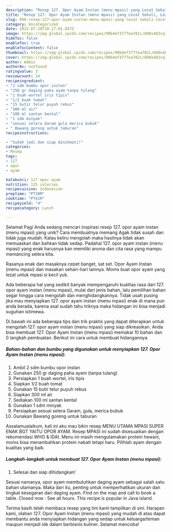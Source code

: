 ```yaml
---
description: "Resep 127. Opor Ayam Instan (menu mpasi) yang Lezat Sekali, Lezat"
title: "Resep 127. Opor Ayam Instan (menu mpasi) yang Lezat Sekali, Lezat"
slug: 698-resep-127-opor-ayam-instan-menu-mpasi-yang-lezat-sekali-lezat
category: Uncategorized
date: 2022-07-20T18:17:01.847Z
image: https://img-global.cpcdn.com/recipes/90b4ef3777ea782c/680x482cq70/127-opor-ayam-instan-menu-mpasi-foto-resep-utama.jpg
hideToc: false
enableToc: true
enableTocContent: false
thumbnail: https://img-global.cpcdn.com/recipes/90b4ef3777ea782c/680x482cq70/127-opor-ayam-instan-menu-mpasi-foto-resep-utama.jpg
cover: https://img-global.cpcdn.com/recipes/90b4ef3777ea782c/680x482cq70/127-opor-ayam-instan-menu-mpasi-foto-resep-utama.jpg
author: Admin
authorAv: notfound
ratingvalue: 3
reviewcount: 24
recipeingredient:
- "2 sdm bumbu opor instan"
- "250 gr daging paha ayam tanpa tulang"
- "1 buah wortel iris tipis"
- "1/2 buah tomat"
- "15 butir telur puyuh rebus"
- "300 ml air"
- "100 ml santan kental"
- "1 sdm minyak"
- "sesuai selera Garam gula merica bubuk"
- " Bawang goreng untuk taburan"
recipeinstructions:

- "Sudah jadi dan siap dinikmati!"
categories:
- Resep
tags:
- 127
- opor
- ayam

katakunci: 127 opor ayam 
nutrition: 125 calories
recipecuisine: Indonesian
preptime: "PT30M"
cooktime: "PT41M"
recipeyield: "4"
recipecategory: Lunch

---
```



Selamat Pagi Anda sedang mencari inspirasi resep 127. opor ayam instan (menu mpasi) yang unik? Cara membuatnya memang Agak tidak susah dan tidak juga mudah. Kalau keliru mengolah maka hasilnya tidak akan memuaskan dan bahkan tidak sedap. Padahal 127. opor ayam instan (menu mpasi) yang enak harusnya kan memiliki aroma dan cita rasa yang mampu memancing selera kita.


Rasanya enak dan masaknya cepet banget, sat set. Opor Ayam Instan (menu mpasi) dan masakan sehari-hari lainnya. Moms buat opor ayam yang lezat untuk mpasi si kecil yuk.

Ada beberapa hal yang sedikit banyak mempengaruhi kualitas rasa dari 127. opor ayam instan (menu mpasi), mulai dari jenis bahan, lalu pemilihan bahan segar hingga cara mengolah dan menghidangkannya. Tidak usah pusing jika mau menyiapkan 127. opor ayam instan (menu mpasi) enak di mana pun anda berada, karena asal sudah tahu triknya maka hidangan ini bisa menjadi suguhan istimewa.


Di bawah ini ada beberapa tips dan trik praktis yang dapat diterapkan untuk mengolah 127. opor ayam instan (menu mpasi) yang siap dikreasikan. Anda bisa membuat 127. Opor Ayam Instan (menu mpasi) memakai 10 bahan dan 0 langkah pembuatan. Berikut ini cara untuk membuat hidangannya.

<!--inarticleads1-->

##### Bahan-bahan dan bumbu yang digunakan untuk menyiapkan 127. Opor Ayam Instan (menu mpasi):

1. Ambil 2 sdm bumbu opor instan
1. Gunakan 250 gr daging paha ayam (tanpa tulang)
1. Persiapkan 1 buah wortel, iris tipis
1. Siapkan 1/2 buah tomat
1. Gunakan 15 butir telur puyuh rebus
1. Siapkan 300 ml air
1. Sediakan 100 ml santan kental
1. Gunakan 1 sdm minyak
1. Persiapkan sesuai selera Garam, gula, merica bubuk
1. Gunakan  Bawang goreng untuk taburan


Assalamualaikum, kali ini aku mau bikin resep MENU UTAMA MPASI SUPER ENAK BGT YAITU OPOR AYAM. Resep MPASI ini sudah disesuaikan dengan rekomendasi WHO &amp; IDAI. Menu ini masih mengutamakan protein hewani, moms bisa menambahkan protein nabati tetapi haru. Pilihlah ayam dengan kualitas yang baik. 

<!--inarticleads2-->

##### Langkah-langkah untuk membuat 127. Opor Ayam Instan (menu mpasi):


1. Selesai dan siap dihidangkan!

Sesuai namanya, opor ayam membutuhkan daging ayam sebagai salah satu bahan utamanya. Maka dari itu, penting untuk memperhatikan ukuran dan tingkat kesegaran dari daging ayam. Find on the map and call to book a table. Closed now : See all hours. This recipe is popular in Java island. 

Terima kasih telah membaca resep yang tim kami tampilkan di sini. Harapan kami, olahan 127. Opor Ayam Instan (menu mpasi) yang mudah di atas dapat membantu anda menyiapkan hidangan yang sedap untuk keluarga/teman maupun menjadi ide dalam berbisnis kuliner. Selamat mencoba!
